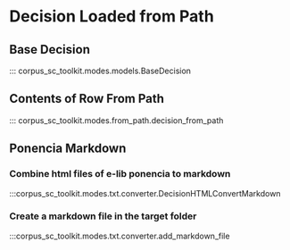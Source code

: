 # Decision Loaded from Path

## Base Decision

::: corpus_sc_toolkit.modes.models.BaseDecision

## Contents of Row From Path

::: corpus_sc_toolkit.modes.from_path.decision_from_path

## Ponencia Markdown

### Combine html files of e-lib ponencia to markdown

:::corpus_sc_toolkit.modes.txt.converter.DecisionHTMLConvertMarkdown

### Create a markdown file in the target folder

:::corpus_sc_toolkit.modes.txt.converter.add_markdown_file
